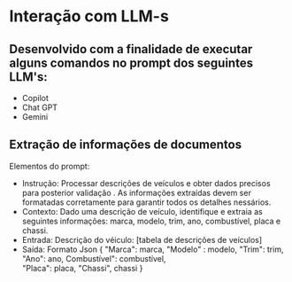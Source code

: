 # Interação com LLM-s
## Desenvolvido com a finalidade de executar alguns comandos no prompt dos seguintes LLM's:
* Copilot
* Chat GPT
* Gemini

## Extração de informações de documentos
Elementos do prompt:
* Instrução: Processar descrições de veículos e obter dados precisos para posterior validação . As informações extraídas devem ser formatadas corretamente para garantir todos os detalhes nessários.
* Contexto: Dado uma descrição de veículo, identifique e extraia as seguintes informações: marca, modelo, trim, ano, combustível, placa e chassi.
* Entrada: Descrição do véiculo: [tabela de descrições de veículos]
* Saída: Formato Json
{
"Marca": marca,
 "Modelo" : modelo, 
"Trim": trim, 
"Ano": ano, 
Combustível": combustível,  
"Placa": placa, 
"Chassi", chassi
}



